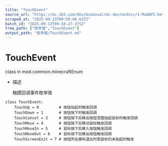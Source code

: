 ```yaml
---
title: "TouchEvent"
source_url: "https://mc.163.com/dev/mcmanual/mc-dev/mcdocs/1-ModAPI-beta/%E6%9E%9A%E4%B8%BE%E5%80%BC/TouchEvent.html?catalog=1"
scraped_at: "2025-09-13T09:59:06.625Z"
batch_id: "2025-09-13T09-58-27-375Z"
tree_path: ["枚举值","TouchEvent"]
output_path: "枚举值/TouchEvent.md"
---
```


#  TouchEvent

class in mod.common.minecraftEnum

*   描述
    
    触摸回调事件枚举值
    

```
class TouchEvent:
	TouchUp = 0  		# 按钮抬起时触发回调
	TouchDown = 1  		# 按钮按下时触发回调
	TouchCancel = 3  	# 按钮按下后移出按钮范围抬起鼠标时触发回调
	TouchMove = 4  		# 按钮按下后移动鼠标触发回调
	TouchMoveIn = 5  	# 鼠标按下后移入按钮触发回调
	TouchMoveOut = 6  	# 鼠标按下后移出按钮触发回调
	TouchScreenExit = 7 # 按钮所在画布退出时若鼠标仍未抬起时触发


```